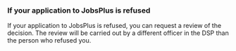 ###  If your application to JobsPlus is refused

If your application to JobsPlus is refused, you can request a review of the
decision. The review will be carried out by a different officer in the DSP
than the person who refused you.

